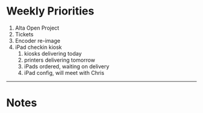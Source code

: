 # Weekly Priorities
1. Alta Open Project
2. Tickets
3. Encoder re-image
4. iPad checkin kiosk
    1. kiosks delivering today
    2. printers delivering tomorrow
    3. iPads ordered, waiting on delivery
    4. iPad config, will meet with Chris
---
# Notes
